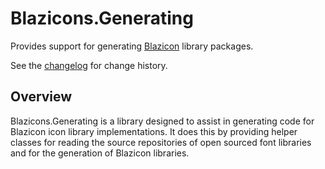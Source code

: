# Blazicons.Generating
Provides support for generating [Blazicon](https://github.com/kyleherzog/Blazicons) library packages.

See the [changelog](CHANGELOG.md) for change history.  

## Overview
Blazicons.Generating is a library designed to assist in generating code for Blazicon icon library implementations.  It does this by providing helper classes for reading the source repositories of open sourced font libraries and for the generation of Blazicon libraries.